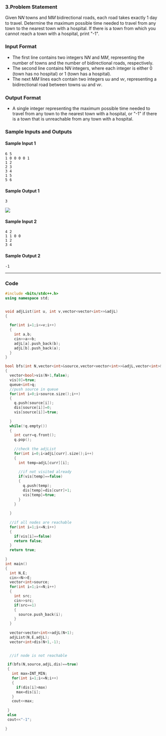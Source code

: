 ###  3.Problem Statement


Given N𝑁 towns and M𝑀 bidirectional roads, each road takes exactly 1 day to travel. Determine the maximum possible time needed to travel from any town to the nearest town with a hospital. If there is a town from which you cannot reach a town with a hospital, print "-1".  
  

### Input Format

- The first line contains two integers N𝑁 and M𝑀, representing the number of towns and the number of bidirectional roads, respectively.
- The second line contains N𝑁 integers, where each integer is either 0 (town has no hospital) or 1 (town has a hospital).
- The next M𝑀 lines each contain two integers u𝑢 and v𝑣, representing a bidirectional road between towns u𝑢 and v𝑣.

### Output Format

- A single integer representing the maximum possible time needed to travel from any town to the nearest town with a hospital, or "-1" if there is a town that is unreachable from any town with a hospital.

### Sample Inputs and Outputs

#### Sample Input 1
```
6 5
1 0 0 0 0 1
1 2
2 3
3 4
1 5
5 6
```

#### Sample Output 1
```
3
```



![](https://i.ibb.co/mHkVsw5/image.png)  
  

#### Sample Input 2
```
4 2
1 1 0 0
1 2
3 4
```


#### Sample Output 2
```
-1
```

---
### Code
```C++
#include <bits/stdc++.h>
using namespace std;


void adjList(int u, int v,vector<vector<int>>&adjL)
{
  
  for(int i=1;i<=v;i++)
  {
    int a,b;
    cin>>a>>b;
    adjL[a].push_back(b);
    adjL[b].push_back(a);
  }
}

bool bfs(int N,vector<int>&source,vector<vector<int>>&adjL,vector<int>&dis)
{
  vector<bool>vis(N+1,false);
  vis[0]=true;
  queue<int>q;
  //push source in queue
  for(int i=0;i<source.size();i++)
  {
    q.push(source[i]);
    dis[source[i]]=0;
    vis[source[i]]=true;
    
  }
  while(!q.empty())
  {
    int curr=q.front();
    q.pop();
    
    //check the adjList
    for(int i=0;i<adjL[curr].size();i++)
    {
      int temp=adjL[curr][i];
      
      //if not visited already
      if(vis[temp]==false)
      {
        q.push(temp);
        dis[temp]=dis[curr]+1;
        vis[temp]=true;
      }
    }
    
  }
  
  //if all nodes are reachable
  for(int i=1;i<=N;i++)
  {
    if(vis[i]==false)
    return false;
  }
  return true;
  
}
int main()
{
  int N,E;
  cin>>N>>E;
  vector<int>source;
  for(int i=1;i<=N;i++)
  {
    int src;
    cin>>src;
    if(src==1)
    {
      source.push_back(i);
    }
  }
  
  vector<vector<int>>adjL(N+1);
  adjList(N,E,adjL);
  vector<int>dis(N+1,-1);

  
  //if node is not reachable

 if(bfs(N,source,adjL,dis)==true)
 {
   int max=INT_MIN;
   for(int i=1;i<=N;i++)
   {
     if(dis[i]>max)
     max=dis[i];
   }
   cout<<max;
   
 }
 else
 cout<<"-1";
  
}
```
